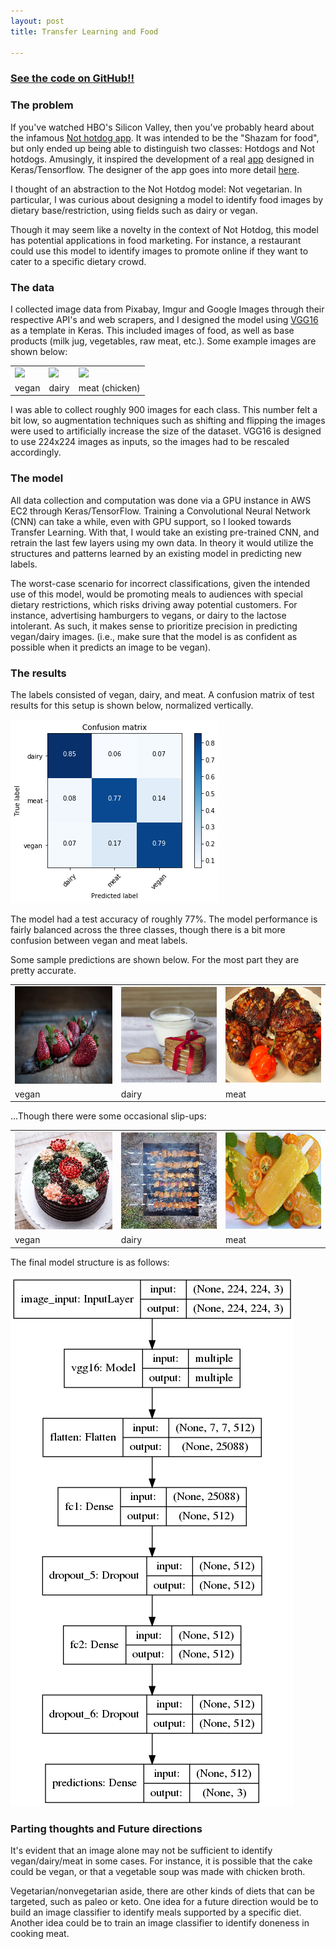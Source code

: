 ```yaml
---
layout: post
title: Transfer Learning and Food

---
```


### [See the code on GitHub!!](https://github.com/avikejriwal/Not_Veg)

### The problem

If you've watched HBO's Silicon Valley, then you've probably heard about the infamous [Not hotdog app](https://www.youtube.com/watch?v=ACmydtFDTGs).  It was intended to be the "Shazam for food", but only ended up being able to distinguish two classes: Hotdogs and Not hotdogs.  Amusingly, it inspired the development of a real [app](https://itunes.apple.com/us/app/not-hotdog/id1212457521?mt=8) designed in Keras/Tensorflow.  The designer of the app goes into more detail [here](https://medium.com/@timanglade/how-hbos-silicon-valley-built-not-hotdog-with-mobile-tensorflow-keras-react-native-ef03260747f3).

I thought of an abstraction to the Not Hotdog model: Not vegetarian.  In particular, I was curious about designing a model to identify food images by dietary base/restriction, using fields such as dairy or vegan.  

Though it may seem like a novelty in the context of Not Hotdog, this model has potential applications in food marketing.  For instance, a restaurant could use this model to identify images to promote online if they want to cater to a specific dietary crowd.

### The data

I collected image data from Pixabay, Imgur and Google Images through their respective API's and web scrapers, and I designed the model using [VGG16](https://gist.github.com/baraldilorenzo/07d7802847aaad0a35d3) as a template in Keras.  This included images of food, as well as base products (milk jug, vegetables, raw meat, etc.).  Some example images are shown below\:

<table style="width:100%">
  <tr>
    <td><img src="/assets/assets/img/veg_vgg/sample_vegan.png"/></td>
    <td><img src="/assets/assets/img/veg_vgg/sample_dairy.png"/></td>
    <td><img src="/assets/assets/img/veg_vgg/sample_chicken.png"/></td>
  </tr>
  <tr>
    <td>vegan</td>
    <td>dairy</td>
    <td>meat (chicken)</td>
  </tr>
</table>

I was able to collect roughly 900 images for each class.  This number felt a bit low, so augmentation techniques such as shifting and flipping the images were used to artificially increase the size of the dataset.  VGG16 is designed to use 224x224 images as inputs, so the images had to be rescaled accordingly.  

### The model

All data collection and computation was done via a GPU instance in AWS EC2 through Keras/TensorFlow.  Training a Convolutional Neural Network (CNN) can take a while, even with GPU support, so I looked towards Transfer Learning.  With that, I would take an existing pre-trained CNN, and retrain the last few layers using my own data.  In theory it would utilize the structures and patterns learned by an existing model in predicting new labels.

The worst-case scenario for incorrect classifications, given the intended use of this model, would be promoting meals to audiences with special dietary restrictions, which risks driving away potential customers.  For instance, advertising hamburgers to vegans, or dairy to the lactose intolerant.  As such, it makes sense to prioritize precision in predicting vegan/dairy images. (i.e., make sure that the model is as confident as possible when it predicts an image to be vegan).

### The results

The labels consisted of vegan, dairy, and meat.  A confusion matrix of test results for this setup is shown below, normalized vertically.  

<img src="/assets/img/veg_vgg/confmat_3class.png"/>

The model had a test accuracy of roughly 77%.  The model performance is fairly balanced across the three classes, though there is a bit more confusion between vegan and meat labels.

Some sample predictions are shown below.  For the most part they are pretty accurate.

<table style="width:100%">
  <tr>
    <td><img src="/assets/img/veg_vgg/vegan_pred.png"/></td>
    <td><img src="/assets/img/veg_vgg/dairy_pred.png"/></td>
    <td><img src="/assets/img/veg_vgg/meat_pred.png"/></td>
  </tr>
  <tr>
    <td>vegan</td>
    <td>dairy</td>
    <td>meat</td>
  </tr>
</table>

...Though there were some occasional slip-ups:

<table style="width:100%">
  <tr>
    <td><img src="/assets/img/veg_vgg/wrong_vegan_pred.png"/></td>
    <td><img src="/assets/img/veg_vgg/wrong_dairy_pred.png"/></td>
    <td><img src="/assets/img/veg_vgg/wrong_meat_pred.png"/></td>
  </tr>
  <tr>
    <td>vegan</td>
    <td>dairy</td>
    <td>meat</td>
  </tr>
</table>

The final model structure is as follows:

<img src="/assets/img/veg_vgg/model.png"/>

### Parting thoughts and Future directions

It's evident that an image alone may not be sufficient to identify vegan/dairy/meat in some cases.  For instance, it is possible that the cake could be vegan, or that a vegetable soup was made with chicken broth.

Vegetarian/nonvegetarian aside, there are other kinds of diets that can be targeted, such as paleo or keto.  One idea for a future direction would be to build an image classifier to identify meals supported by a specific diet.  Another idea could be to train an image classifier to identify doneness in cooking meat.
